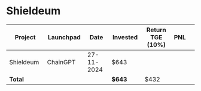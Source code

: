 # Shieldeum



<table data-full-width="true"><thead><tr><th width="152">Project</th><th width="138">Launchpad</th><th width="132">Date</th><th width="133">Invested</th><th width="176">Return TGE (10%)</th><th>PNL</th><th></th></tr></thead><tbody><tr><td>Shieldeum</td><td>ChainGPT</td><td>27-11-2024</td><td>$643</td><td></td><td></td><td></td></tr><tr><td><strong>Total</strong></td><td></td><td></td><td><strong>$643</strong></td><td>$432</td><td></td><td></td></tr></tbody></table>

